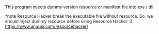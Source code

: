 This program injects dummy version resource or manifest file into exe / dll.

*note Resource Hacker break the executable file without resource. So, we should inject dummy resource before using Resource Hacker :3
https://www.angusj.com/resourcehacker/
